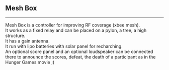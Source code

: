 ## Mesh Box ##
----------
Mesh Box is a controller for improving RF coverage (xbee mesh).  
It works as a fixed relay and can be placed on a pylon, a tree, a high structure.  
It has a gain antenna.  
It run with lipo batteries with solar panel for recharching.  
An optional score panel and an optional loudspeaker can be connected there to announce the scores, defeat, the death of a participant as in the Hunger Games movie ;)  
